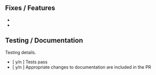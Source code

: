 ## Fixes / Features
-
-

## Testing / Documentation
Testing details.

- [ y/n ] Tests pass
- [ y/n ] Appropriate changes to documentation are included in the PR
